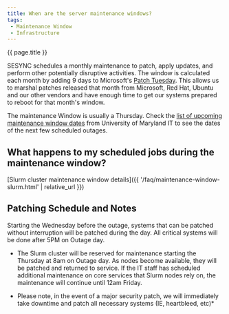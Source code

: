```yaml
---
title: When are the server maintenance windows?
tags:
 - Maintenance Window
 - Infrastructure
---
```


{{ page.title }}

SESYNC schedules a monthly maintenance to patch, apply updates, and perform other potentially disruptive activities. 
The window is calculated each month by adding 9 days to Microsoft's [Patch Tuesday](http://en.wikipedia.org/wiki/Patch_Tuesday). 
This allows us to marshal patches released that month from Microsoft, Red Hat, Ubuntu and our other vendors and have enough time
to get our systems prepared to reboot for that month's window.

The maintenance Window is usually a Thursday. Check the 
[list of upcoming maintenance window dates](https://wiki.umiacs.umd.edu/umiacs/index.php/MonthlyMaintenanceWindow) 
from University of Maryland IT to see the dates of the next few scheduled outages.

## What happens to my scheduled jobs during the maintenance window?

[Slurm cluster maintenance window details]({{ '/faq/maintenance-window-slurm.html' | relative_url }})

## Patching Schedule and Notes

Starting the Wednesday before the outage, systems that can be patched without interruption will be patched during the day. All critical systems will be done after 5PM on Outage day.

* The Slurm cluster will be reserved for maintenance starting the Thursday at 8am on Outage day. As nodes become available, they will be patched and returned to service. If the IT staff has scheduled additional maintenance on core services that Slurm nodes rely on, the maintenance will continue until 12am Friday.


* Please note, in the event of a major security patch, we will immediately take downtime and patch all necessary systems (IE, heartbleed, etc)*
